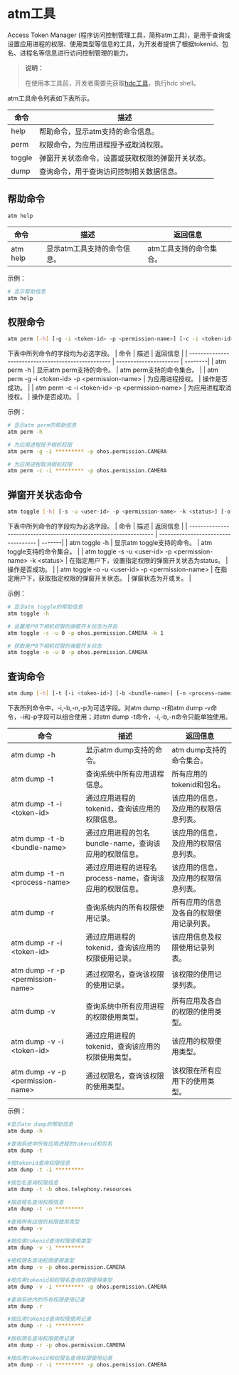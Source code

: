 # atm工具

Access Token Manager (程序访问控制管理工具，简称atm工具)，是用于查询<!--Del-->或设置<!--DelEnd-->应用进程的权限、使用类型等信息的工具，为开发者提供了根据tokenid、包名、进程名等信息进行访问控制管理的能力。

> **说明：**
>
> 在使用本工具前，开发者需要先获取[hdc工具](../dfx/hdc.md)，执行hdc shell。

atm工具命令列表如下表所示。

| 命令                | 描述 |
| ------------------- | -----------|
| help                | 帮助命令，显示atm支持的命令信息。 |
| <!--DelRow-->perm   | 权限命令，为应用进程授予或取消权限。 |
| <!--DelRow-->toggle | 弹窗开关状态命令，设置或获取权限的弹窗开关状态。 |
| dump                | 查询命令，用于查询访问控制相关数据信息。 |

## 帮助命令
```bash
atm help
```


| 命令     | 描述                      | 返回信息 |
| -------- | ------------------------ | ------|
| atm help | 显示atm工具支持的命令信息。 | atm工具支持的命令集合。 |

示例：

```bash
# 显示帮助信息
atm help
```


<!--Del-->

## 权限命令
```bash
atm perm [-h] [-g -i <token-id> -p <permission-name>] [-c -i <token-id> -p <permission-name>]
```

下表中所列命令的字段均为必选字段。
| 命令                                               | 描述                    | 返回信息 |
| -------------------------------------------------- | ---------------------- | --------|
| atm perm -h                                        | 显示atm perm支持的命令。 | atm perm支持的命令集合。 |
| atm perm -g -i \<token-id\> -p \<permission-name\> | 为应用进程授权。         | 操作是否成功。 |
| atm perm -c -i \<token-id\> -p \<permission-name\> | 为应用进程取消授权。     | 操作是否成功。 |

示例：

```bash
# 显示atm perm的帮助信息
atm perm -h

# 为应用进程授予相机权限
atm perm -g -i ********* -p ohos.permission.CAMERA

# 为应用进程取消相机权限
atm perm -c -i ********* -p ohos.permission.CAMERA
```


## 弹窗开关状态命令

```bash
atm toggle [-h] [-s -u <user-id> -p <permission-name> -k <status>] [-o -u <user-id> -p <permission-name>]
```
下表中所列命令的字段均为必选字段。
| 命令                                                              | 描述                                | 返回信息 |
| ----------------------------------------------------------------- | ----------------------------------- | -------|
| atm toggle -h                                                     | 显示atm toggle支持的命令。              | atm toggle支持的命令集合。 |
| atm toggle -s -u \<user-id\> -p \<permission-name\> -k \<status\> | 在指定用户下，设置指定权限的弹窗开关状态为status。 | 操作是否成功。 |
| atm toggle -o -u \<user-id\> -p \<permission-name\>               | 在指定用户下，获取指定权限的弹窗开关状态。 | 弹窗状态为开或关。 |

示例：

```bash
# 显示atm toggle的帮助信息
atm toggle -h

# 设置用户0下相机权限的弹窗开关状态为开启
atm toggle -s -u 0 -p ohos.permission.CAMERA -k 1

# 获取用户0下相机权限的弹窗开关状态
atm toggle -o -u 0 -p ohos.permission.CAMERA
```

<!--DelEnd-->


## 查询命令

<!--RP1-->
```bash
atm dump [-h] [-t [-i <token-id>] [-b <bundle-name>] [-n <process-name>]] [-r [-i <token-id>] [-p <permission-name>]] [-v [-i <token-id>] [-p <permission-name>]]
```
<!--RP1End-->

下表所列命令中，-i,-b,-n,-p为可选字段。对<!--Del-->atm dump -r和<!--DelEnd-->atm dump -v命令，-i和-p字段可以组合使用；对atm dump -t命令，-i,-b,-n命令只能单独使用。

| 命令                                            | 描述                                                  | 返回信息 |
| ----------------------------------------------- | ---------------------------------------------------- | -----|
| atm dump -h                                     | 显示atm dump支持的命令。                              | atm dump支持的命令集合。 |
| atm dump -t                                     | 查询系统中所有应用进程信息。                             | 所有应用的tokenid和包名。 |
| atm dump -t -i \<token-id\>                     | 通过应用进程的tokenid，查询该应用的权限信息。             | 该应用的信息，及应用的权限信息列表。 |
| atm dump -t -b \<bundle-name\>                  | 通过应用进程的包名bundle-name，查询该应用的权限信息。     | 该应用的信息，及应用的权限信息列表。 |
| atm dump -t -n \<process-name\>                 | 通过应用进程的进程名process-name，查询该应用的权限信息。  | 该应用的信息，及应用的权限信息列表。 |
| <!--DelRow-->atm dump -r                        | 查询系统内的所有权限使用记录。                           | 所有应用的信息及各自的权限使用记录列表。 |
| <!--DelRow-->atm dump -r -i \<token-id\>        | 通过应用进程的tokenid，查询该应用的权限使用记录。        | 该应用信息及权限使用记录列表。 |
| <!--DelRow-->atm dump -r -p \<permission-name\> | 通过权限名，查询该权限的使用记录。                        | 该权限的使用记录列表。 |
| atm dump -v                                     | 查询系统中所有应用进程的权限使用类型。                    | 所有应用及各自的权限的使用类型。 |
| atm dump -v -i \<token-id\>                     | 通过应用进程的tokenid，查询该应用的权限使用类型。         | 该应用的权限使用类型。 |
| atm dump -v -p \<permission-name\>              | 通过权限名，查询该权限的使用类型。                        | 该权限在所有应用下的使用类型。 |

示例：

```bash
#显示atm dump的帮助信息
atm dump -h

#查询系统中所有应用进程的tokenid和包名
atm dump -t

#按tokenid查询权限信息
atm dump -t -i *********

#按包名查询权限信息
atm dump -t -b ohos.telephony.resources

#按进程名查询权限信息
atm dump -t -n *********

#查询所有应用的权限使用类型
atm dump -v

#按应用tokenid查询权限使用类型
atm dump -v -i *********

#按权限名查询权限使用类型
atm dump -v -p ohos.permission.CAMERA

#按应用tokenid和权限名查询权限使用类型
atm dump -v -i ********* -p ohos.permission.CAMERA
```

<!--Del-->
```bash
#查询系统内的所有权限使用记录
atm dump -r

#按应用tokenid查询权限使用记录
atm dump -r -i *********

#按权限名查询权限使用记录
atm dump -r -p ohos.permission.CAMERA

#按应用tokenid和权限名查询权限使用记录
atm dump -r -i ********* -p ohos.permission.CAMERA
```
<!--DelEnd-->